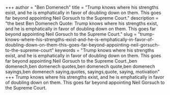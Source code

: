 +++
author = "Ben Domenech"
title = "Trump knows where his strengths exist, and he is emphatically in favor of doubling down on them. This goes far beyond appointing Neil Gorsuch to the Supreme Court."
description = "the best Ben Domenech Quote: Trump knows where his strengths exist, and he is emphatically in favor of doubling down on them. This goes far beyond appointing Neil Gorsuch to the Supreme Court."
slug = "trump-knows-where-his-strengths-exist-and-he-is-emphatically-in-favor-of-doubling-down-on-them-this-goes-far-beyond-appointing-neil-gorsuch-to-the-supreme-court"
keywords = "Trump knows where his strengths exist, and he is emphatically in favor of doubling down on them. This goes far beyond appointing Neil Gorsuch to the Supreme Court.,ben domenech,ben domenech quotes,ben domenech quote,ben domenech sayings,ben domenech saying,quotes, sayings,quote, saying, motivation"
+++
Trump knows where his strengths exist, and he is emphatically in favor of doubling down on them. This goes far beyond appointing Neil Gorsuch to the Supreme Court.
